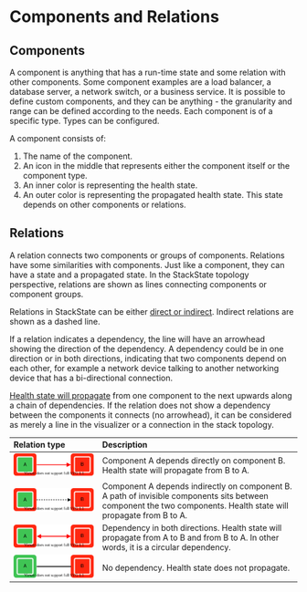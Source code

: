 # Components and Relations

## Components

A component is anything that has a run-time state and some relation with other components. Some component examples are a load balancer, a database server, a network switch, or a business service. It is possible to define custom components, and they can be anything - the granularity and range can be defined according to the needs. Each component is of a specific type. Types can be configured.

A component consists of:

1. The name of the component.
2. An icon in the middle that represents either the component itself or the component type.
3. An inner color is representing the health state.
4. An outer color is representing the propagated health state. This state depends on other components or relations.

## Relations

A relation connects two components or groups of components. Relations have some similarities with components. Just like a component, they can have a state and a propagated state. In the StackState topology perspective, relations are shown as lines connecting components or component groups.

Relations in StackState can be either [direct or indirect](/use/stackstate-ui/perspectives/topology-perspective.md#direct-and-indirect-relations). Indirect relations are shown as a dashed line.

If a relation indicates a dependency, the line will have an arrowhead showing the direction of the dependency. A dependency could be in one direction or in both directions, indicating that two components depend on each other, for example a network device talking to another networking device that has a bi-directional connection. 

[Health state will propagate](/use/health-state/health-state-in-stackstate.md#propagated-health-state) from one component to the next upwards along a chain of dependencies.  If the relation does not show a dependency between the components it connects (no arrowhead), it can be considered as merely a line in the visualizer or a connection in the stack topology.

| Relation type | Description | 
|:---|:---|
| ![](/.gitbook/assets/propagation-a-to-b.svg) | Component A depends directly on component B. Health state will propagate from B to A. |
| ![](/.gitbook/assets/1_relation_indirect_one_direction.svg) | Component A depends indirectly on component B. A path of invisible components sits between component the two components. Health state will propagate from B to A. |
| ![](/.gitbook/assets/propagation-a-and-b.svg) | Dependency in both directions. Health state will propagate from A to B and from B to A. In other words, it is a circular dependency. |
| ![](/.gitbook/assets/propagation-a-no-b.svg) | No dependency. Health state does not propagate. |


